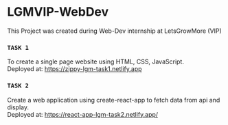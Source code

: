 # LGMVIP-WebDev
This Project was created during Web-Dev internship at LetsGrowMore (VIP)

### `TASK 1`
To create a single page website using HTML, CSS, JavaScript.\
         Deployed at: https://zippy-lgm-task1.netlify.app 
         
### `TASK 2`         
Create a web application using create-react-app to fetch data from api and display.\
         Deployed at: https://react-app-lgm-task2.netlify.app/ 
